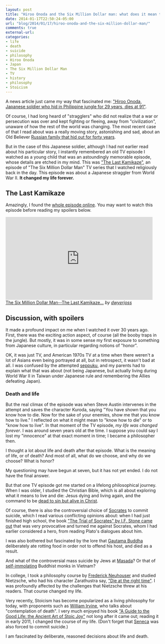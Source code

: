 ```yaml
---
layout: post
title: "Hiroo Onoda and the Six Million Dollar man: what does it mean to know how to die or live?"
date: 2014-01-17T22:50:24-05:00
url: "blog/2014/01/17/hiroo-onoda-and-the-six-million-dollar-man/"
comments: true
external-url: 
categories: 
- life
- death
- suicide
- philosophy
- Hiroo Onoda
- Japan
- The Six Million Dollar Man
- TV
- history
- philosophy
- Stoicism
---
```

A news article just came my way that fascinated me: ["Hiroo Onoda, Japanese soldier who hid in Philippine jungle for 29 years, dies at 91"](http://www.washingtonpost.com/world/asia_pacific/hiroo-onoda-japanese-soldier-who-hid-in-philippine-jungle-for-29-years-dies-at-91/2014/01/17/7016d806-7f8b-11e3-93c1-0e888170b723_story.html).

Of course, I had long heard of "stragglers" who did not realize that a war or persecution was over and kept fighting or fleeing, away from "civilization", unaware of how the rest of the world was changing. The most recent case of that I read about was a really moving story, astonishing and sad, about an Old Believer [Russian family that hid out for forty years](http://www.smithsonianmag.com/history/for-40-years-this-russian-family-was-cut-off-from-all-human-contact-unaware-of-world-war-ii-7354256/).

But in the case of this Japanese soldier, although I had not earlier read about his particular story, I instantly remembered an old TV episode I watched as a young child that was an astoundingly memorable episode, whose details are etched in my mind. This was ["The Last Kamikaze"](http://bionic.wikia.com/wiki/The_Last_Kamikaze), an episode of "The Six Million Dollar Man" TV series that I watched religiously back in the day. This episode was about a Japanese straggler from World War II. **It changed my life forever.**

<!--more-->

## The Last Kamikaze

Amazingly, I found the [whole episode online](http://www.dailymotion.com/video/xtp86d_the-six-million-dollar-man-the-last-kamikaze-jan-19-1975_shortfilms). You may want to watch this episode before reading my spoilers below.

<iframe frameborder="0" width="480" height="270" src="http://www.dailymotion.com/embed/video/xtp86d" allowfullscreen></iframe><br /><a href="http://www.dailymotion.com/video/xtp86d_the-six-million-dollar-man-the-last-kamikaze-jan-19-1975_shortfilms" target="_blank">The Six Million Dollar Man--The Last Kamikaze...</a> <i>by <a href="http://www.dailymotion.com/dwyerjoss" target="_blank">dwyerjoss</a></i>

## Discussion, with spoilers

 It made a profound impact on me when I watched it over 30 years ago. First, there was the exciting action aspect, of course (all the booby traps in the jungle). But mostly, it was in some sense my first exposure to something from Japanese culture, in particular regarding notions of "honor".

OK, it was just TV, and American 1970s TV at a time when there weren't a lot of Asians even being portrayed at all, but in retrospect, it wasn't bad at all. I was confused by the attempted [seppuku](http://en.wikipedia.org/wiki/Seppuku), and my parents had to explain what that was about (not being Japanese, but actually living during World War II in Taiwan under Japanese rule and remembering the Allies defeating Japan).

### Death and life

But the real climax of the episode was when Steve Austin intervenes in the attempt and saves the character Kuroda, saying "You have shown that you know how to die. Now for the sake of your enemies, show me that you know how to live." I reflected on what it might mean to "know how to die" or to "know how to live". In that moment of the TV episode, *my life was changed forever*. I was around seven years old at the time. I suppose you could say I lost my "innocence" at that exact moment in time; I became a philosopher then.

I thought a lot about life and death after that episode. What is the meaning of life, or of death? And most of all, what do we choose, and why do we choose? What is honor?

My questioning may have begun at seven, but it has not yet ended. I do not have the final answer.

But that one TV episode got me started on a lifelong philosophical journey. When I was older, I studied the Christian Bible, which is all about exploring what it means to live and die: Jesus dying and living again, and the command to be [dead to sin but alive in Christ](http://www.biblegateway.com/passage/?search=Romans%206).

Of course, there is also the controversial choice of [Socrates](http://en.wikipedia.org/wiki/Socrates) to commit suicide, which I read various conflicting opinions about: when I had just finished high school, the book ["The Trial of Socrates" by I.F. Stone came out](http://www.ifstone.org/trial_of_socrates.php) that was very provocative and turned me against Socrates, whom I had earlier considered a hero, from reading Plato's dialogues about him.

I was also bothered but fascinated by the lore that [Gautama Buddha](http://en.wikipedia.org/wiki/Gautama_Buddha) deliberately ate rotting food in order not to offend his host, and died as a result.

And what of the controversial mass suicide by Jews at [Masada](http://en.wikipedia.org/wiki/Masada)? Or that of [self-immolating](http://en.wikipedia.org/wiki/Self-immolation) Buddhist monks in Vietnam?

In college, I took a philosophy course by [Frederick Neuhouser](http://philosophy.columbia.edu/directories/faculty/frederick-neuhouser) and studied Nietzsche, who had his character Zarathustra say, ["Die at the right time"](http://4umi.com/nietzsche/zarathustra/21). I was profoundly affected by the challenges that Nietzsche threw at his readers. That course changed my life.
 
Very recently, Stoicism has become popularized as a living philosophy for today, with proponents such as [William Irvine](http://www.ttbook.org/book/transcript/transcript-william-irvine-stoic-life), who talks about "contemplation of death". I very much enjoyed his book ["A Guide to the Good Life: the Ancient Art of Stoic Joy"](http://global.oup.com/academic/product/a-guide-to-the-good-life-9780195374612) not long after it came out; reading it in early 2011, I changed the course of my life. (Don't forget that [Seneca](http://en.wikipedia.org/wiki/Seneca_the_Younger) was also forced to commit suicide.)

I am fascinated by deliberate, reasoned decisions about life and death.
